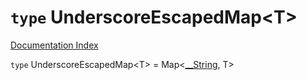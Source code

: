 # `type` UnderscoreEscapedMap\<T>

[Documentation Index](../README.md)

`type` UnderscoreEscapedMap\<T> = Map\<[\_\_String](../type.__String/README.md), T>